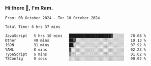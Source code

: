 ### Hi there 👋, I'm Ram.

<!--START_SECTION:waka-->

```txt
From: 03 October 2024 - To: 10 October 2024

Total Time: 6 hrs 37 mins

JavaScript   5 hrs 10 mins   ███████████████████▓░░░░░   78.08 %
Other        40 mins         ██▓░░░░░░░░░░░░░░░░░░░░░░   10.13 %
JSON         31 mins         ██░░░░░░░░░░░░░░░░░░░░░░░   07.92 %
YAML         8 mins          ▓░░░░░░░░░░░░░░░░░░░░░░░░   02.23 %
TypeScript   6 mins          ▒░░░░░░░░░░░░░░░░░░░░░░░░   01.62 %
TSConfig     0 secs          ░░░░░░░░░░░░░░░░░░░░░░░░░   00.02 %
```

<!--END_SECTION:waka-->
